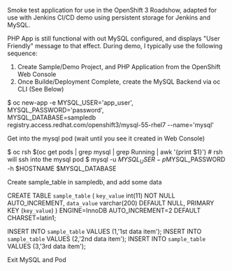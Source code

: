 Smoke test application for use in the OpenShift 3 Roadshow, adapted for use with Jenkins CI/CD demo using persistent storage for Jenkins and MySQL.

PHP App is still functional with out MySQL configured, and displays "User Friendly" message to that effect.  During demo, I typically use the following sequence:

1) Create Sample/Demo Project, and PHP Application from the OpenShift Web Console
2) Once Builde\/Deployment Complete, create the MySQL Backend via oc CLI (See Below)

$ oc new-app -e MYSQL_USER='app_user',\
MYSQL_PASSWORD='password',\
MYSQL_DATABASE=sampledb\
 registry.access.redhat.com/openshift3/mysql-55-rhel7 --name='mysql'

Get into the mysql pod (wait until you see it created in Web Console)

$ oc rsh $(oc get pods | grep mysql | grep Running | awk '{print $1}')    # rsh will ssh into the mysql pod
$ mysql -u $MYSQL_USER -p$MYSQL_PASSWORD -h $HOSTNAME $MYSQL_DATABASE

Create sample_table in sampledb, and add some data

CREATE TABLE `sample_table` (
  `key_value` int(11) NOT NULL AUTO_INCREMENT,
  `data_value` varchar(200) DEFAULT NULL,
  PRIMARY KEY (`key_value`)
) ENGINE=InnoDB AUTO_INCREMENT=2 DEFAULT CHARSET=latin1;

INSERT INTO `sample_table` VALUES (1,'1st data item');
INSERT INTO `sample_table` VALUES (2,'2nd data item');
INSERT INTO `sample_table` VALUES (3,'3rd data item');

Exit MySQL and Pod
